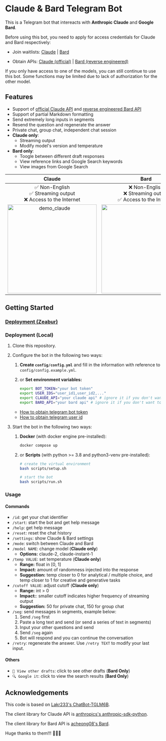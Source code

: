 # Claude & Bard Telegram Bot

This is a Telegram bot that intereacts with **Anthropic Claude** and **Google Bard**.

Before using this bot, you need to apply for access credentials for Claude and Bard respectively:

- Join waitlists: [Claude](https://www.anthropic.com/earlyaccess/) | [Bard](https://bard.google.com/signup)

- Obtain APIs: [Claude (official)](https://console.anthropic.com/account/keys) | [Bard (reverse engineered)](https://github.com/acheong08/Bard)

If you only have access to one of the models, you can still continue to use this bot. Some functions may be limited due to lack of authorization for the other model.

## Features

- Support of [official Claude API](https://console.anthropic.com/account/keys) and [reverse engineered Bard API](https://github.com/acheong08/Bard)
- Support of partial Markdown formatting
- Send extremely long inputs in segments
- Resend the question and regenerate the answer
- Private chat, group chat, independent chat session
- **Claude only**:
  - Streaming output
  - Modify model's version and temperature
- **Bard only**:
  - Toogle between different draft responses
  - View reference links and Google Search keywords
  - View images from Google Search

|                                                                     Claude                                                                      |                                                             Bard                                                              |
| :---------------------------------------------------------------------------------------------------------------------------------------------: | :---------------------------------------------------------------------------------------------------------------------------: |
|                                       ✅ Non-English <br> ✅ Streaming output <br> ❌ Access to the Internet                                       |                              ❌ Non-English <br> ❌ Streaming output <br> ✅ Access to the Internet                              |
| <img src="https://user-images.githubusercontent.com/41275670/234178910-422cc3cd-b1bf-4c06-bc51-7c75c0b71b35.gif" alt="demo_claude" width="288"> | <img src="https://user-images.githubusercontent.com/41275670/234179231-ed955dec-a75c-432f-9ec1-44c419998ffd.gif" width="288"> |

## Getting Started

### [Deployment (Zeabur)](https://github.com/ciuzaak/Claude-Telegram-Bot/issues/10#issue-1717101083)

### Deployment (Local)

1. Clone this repository.

2. Configure the bot in the following two ways:
   1. **Create `config/config.yml`** and fill in the information with reference to `config/config.example.yml`.
   2. or **Set environment variables:**

      ```bash
      export BOT_TOKEN="your bot token"
      export USER_IDS="user_id1,user_id2,..."
      export CLAUDE_API="your claude api" # ignore it if you don't want to use claude
      export BARD_API="your bard api" # ignore it if you don't want to use bard
      ```

    - [How to obtain telegram bot token](https://core.telegram.org/bots/tutorial#obtain-your-bot-token)
    - [How to obtain telegram user id](https://bigone.zendesk.com/hc/en-us/articles/360008014894-How-to-get-the-Telegram-user-ID-)

3. Start the bot in the following two ways:
    1. **Docker** (with docker engine pre-installed):

        ```bash
        docker compose up
        ```

    2. or **Scripts** (with python >= 3.8 and python3-venv pre-installed):

        ```bash
        # create the virtual environment
        bash scripts/setup.sh

        # start the bot
        bash scripts/run.sh
        ```

### Usage

#### Commands

- `/id`: get your chat identifier
- `/start`: start the bot and get help message
- `/help`: get help message
- `/reset`: reset the chat history
- `/settings`: show Claude & Bard settings
- `/mode`: switch between Claude and Bard
- `/model NAME`: change model (**Claude only**)
  - **Options:**
            claude-2,
            claude-instant-1
- `/temp VALUE`: set temperature (**Claude only**)
  - **Range:** float in [0, 1]
  - **Impact:** amount of randomness injected into the response
  - **Suggestion:** temp closer to 0 for analytical / multiple choice, and temp closer to 1 for creative and generative tasks
- `/cutoff VALUE`: adjust cutoff (**Claude only**)
  - **Range:** int > 0
  - **Impact:**: smaller cutoff indicates higher frequency of streaming output
  - **Suggestion:** 50 for private chat, 150 for group chat
- `/seg`: send messages in segments, example below:
    1. Send `/seg` first
    2. Paste a long text and send (or send a series of text in segments)
    3. Input your other questions and send
    4. Send `/seg` again
    5. Bot will respond and you can continue the conversation
- `/retry`: regenerate the answer. Use `/retry TEXT` to modify your last input.

#### Others

- `📝 View other drafts`: click to see other drafts (**Bard Only**)
- `🔍 Google it`: click to view the search results (**Bard Only**)

## Acknowledgements

This code is based on [Lakr233's ChatBot-TGLM6B](https://github.com/Lakr233/ChatBot-TGLM6B).

The client library for Claude API is [anthropics's anthropic-sdk-python](https://github.com/anthropics/anthropic-sdk-python).

The client library for Bard API is [acheong08's Bard](https://github.com/acheong08/Bard).

Huge thanks to them!!! 🥰🥰🥰

